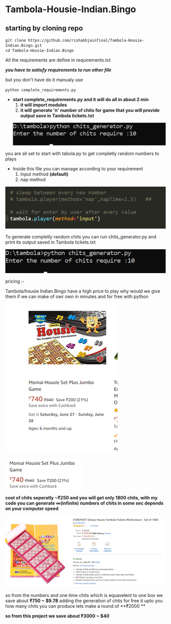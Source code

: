 # Tambola-Housie-Indian.Bingo

## starting by cloning repo
```
git clone https://github.com/rishabhjainfinal/Tambola-Housie-Indian.Bingo.git
cd Tambola-Housie-Indian.Bingo
```

All the requirements are define in requirements.txt

***you have to satisfy requirements to run other file***

but you don't have do it manualy use 

`python complete_requirements.py`

 - **start complete_requirements.py and it will do all in about 2 min**
    1. **it will import modules**
    2. **it will generate 'n' number of chits for game that you will provide output save in Tambola tickets.txt**
    <p align="left">
         <img src=https://github.com/rishabhjainfinal/Tambola-Housie-Indian.Bingo/blob/master/readme%20requirement/chit%20generator.png >
   </p>
  

you are all set to start with tabola.py to get completly random numbers to plays
 - Inside this file you can manage according to your requirement 
    1. Input method **(default)**
    2. nap method
<p align="center">
  <img src=https://github.com/rishabhjainfinal/Tambola-Housie-Indian.Bingo/blob/master/readme%20requirement/info1.png >
</p>

To generate completly random chits you can run chits_generator.py and print its output saved in Tambola tickets.txt
<p align="left">
     <img src=https://github.com/rishabhjainfinal/Tambola-Housie-Indian.Bingo/blob/master/readme%20requirement/chit%20generator.png >
</p>
  

pricing :-

Tambola/housie Indian.Bingo have a high price to play
why would we give them if we can make of owr own in minutes and for free with python

<p align="left">
  <img src=https://github.com/rishabhjainfinal/Tambola-Housie-Indian.Bingo/blob/master/readme%20requirement/Screenshot%20(42).png >
</p>

<p align="left">
  <img src=https://github.com/rishabhjainfinal/Tambola-Housie-Indian.Bingo/blob/master/readme%20requirement/cost.png>
</p>

**cost of chits seperatly ~₹250 and you will get only 1800 chits,
with my code you can generate ∞(infinite) numbers of chits in some sec depends on your computer speed**
<p align="left">
  <img src=https://github.com/rishabhjainfinal/Tambola-Housie-Indian.Bingo/blob/master/readme%20requirement/Screenshot%20(45).png>
</p>


so from the numbers and one time chits which is equavelent to one box we save about **₹750 ~ $9.78**
adding the generation of chits for free it upto you how many chits you can produce lets make a round of **₹2000 **


**so from this project we save about ₹3000 ~ $40**

